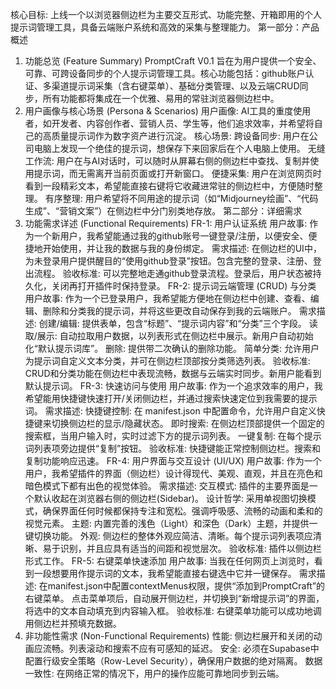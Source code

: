 核心目标: 上线一个以浏览器侧边栏为主要交互形式、功能完整、开箱即用的个人提示词管理工具，具备云端账户系统和高效的采集与整理能力。
第一部分：产品概述
1. 功能总览 (Feature Summary)
PromptCraft V0.1 旨在为用户提供一个安全、可靠、可跨设备同步的个人提示词管理工具。核心功能包括：github账户认证、多渠道提示词采集（含右键菜单）、基础分类管理、以及云端CRUD同步，所有功能都将集成在一个优雅、易用的常驻浏览器侧边栏中。
2. 用户画像与核心场景 (Persona & Scenarios)
用户画像: AI工具的重度使用者，如开发者、内容创作者、营销人员、学生等，他们追求效率，并希望将自己的高质量提示词作为数字资产进行沉淀。
核心场景:
跨设备同步: 用户在公司电脑上发现一个绝佳的提示词，想保存下来回家后在个人电脑上使用。
无缝工作流: 用户在与AI对话时，可以随时从屏幕右侧的侧边栏中查找、复制并使用提示词，而无需离开当前页面或打开新窗口。
便捷采集: 用户在浏览网页时看到一段精彩文本，希望能直接右键将它收藏进常驻的侧边栏中，方便随时整理。
有序整理: 用户希望将不同用途的提示词（如“Midjourney绘画”、“代码生成”、“营销文案”）在侧边栏中分门别类地存放。
第二部分：详细需求
3. 功能需求详述 (Functional Requirements)
FR-1: 用户认证系统
用户故事: 作为一个新用户，我希望能通过我的github账号一键登录/注册，以便安全、便捷地开始使用，并让我的数据与我的身份绑定。
需求描述: 在侧边栏的UI中，为未登录用户提供醒目的“使用github登录”按钮。包含完整的登录、注册、登出流程。
验收标准: 可以完整地走通github登录流程。登录后，用户状态被持久化，关闭再打开插件时保持登录。
FR-2: 提示词云端管理 (CRUD) 与分类
用户故事: 作为一个已登录用户，我希望能方便地在侧边栏中创建、查看、编辑、删除和分类我的提示词，并将这些更改自动保存到我的云端账户。
需求描述:
创建/编辑: 提供表单，包含“标题”、“提示词内容”和“分类”三个字段。
读取/展示: 自动拉取用户数据，以列表形式在侧边栏中展示。新用户自动初始化“默认提示词库”。
删除: 提供带二次确认的删除功能。
简单分类: 允许用户为提示词自定义文本分类，并可在侧边栏顶部按分类筛选列表。
验收标准: CRUD和分类功能在侧边栏中表现流畅，数据与云端实时同步。新用户能看到默认提示词。
FR-3: 快速访问与使用
用户故事: 作为一个追求效率的用户，我希望能用快捷键快速打开/关闭侧边栏，并通过搜索快速定位到我需要的提示词。
需求描述:
快捷键控制: 在 manifest.json 中配置命令，允许用户自定义快捷键来切换侧边栏的显示/隐藏状态。
即时搜索: 在侧边栏顶部提供一个固定的搜索框，当用户输入时，实时过滤下方的提示词列表。
一键复制: 在每个提示词列表项旁边提供“复制”按钮。
验收标准: 快捷键能正常控制侧边栏。搜索和复制功能响应迅速。
FR-4: 用户界面与交互设计 (UI/UX)
用户故事: 作为一个用户，我希望插件的界面（侧边栏）设计得现代、美观、直观，并且在亮色和暗色模式下都有出色的视觉体验。
需求描述:
交互模式: 插件的主要界面是一个默认收起在浏览器右侧的侧边栏(Sidebar)。
设计哲学: 采用单视图切换模式，确保界面任何时候都保持专注和宽松。强调呼吸感、流畅的动画和柔和的视觉元素。
主题: 内置完善的浅色（Light）和深色（Dark）主题，并提供一键切换功能。
外观: 侧边栏的整体外观应简洁、清晰。每个提示词列表项应清晰、易于识别，并且应具有适当的间距和视觉层次。
验收标准: 插件以侧边栏形式工作。
FR-5: 右键菜单快速添加
用户故事: 当我在任何网页上浏览时，看到一段想要用作提示词的文本，我希望能直接右键选中它并一键保存。
需求描述:
在manifest.json中配置contextMenus权限，提供“添加到PromptCraft”的右键菜单。
点击菜单项后，自动展开侧边栏，并切换到“新增提示词”的界面，将选中的文本自动填充到内容输入框。
验收标准: 右键菜单功能可以成功地调用侧边栏并预填充数据。
4. 非功能性需求 (Non-Functional Requirements)
性能: 侧边栏展开和关闭的动画应流畅。列表滚动和搜索不应有可感知的延迟。
安全: 必须在Supabase中配置行级安全策略（Row-Level Security），确保用户数据的绝对隔离。
数据一致性: 在网络正常的情况下，用户的操作应能可靠地同步到云端。

